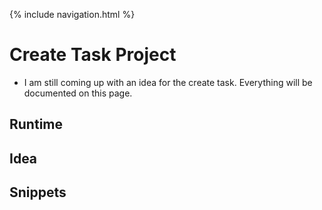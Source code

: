 {% include navigation.html %}



# Create Task Project
- I am still coming up with an idea for the create task. Everything will be documented on this page.

## Runtime

## Idea

## Snippets

